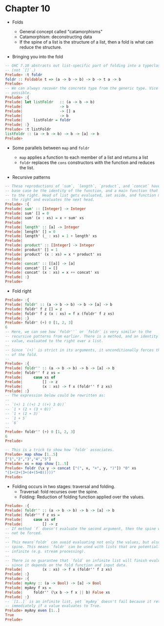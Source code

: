 # Chapter 10

- Folds
    - General concept called "catamorphisms"
    - Catamorphism: deconstructing data
    - If the spine of a list is the structure of a list, then a fold is what can
      reduce the structure.

- Bringing you into the fold

```haskell
-- GHC 7.10 abstracts out list-specific part of folding into a typeclass
-- (not `[]`.)
Prelude> :t foldr
foldr :: Foldable t => (a -> b -> b) -> b -> t a -> b
Prelude>
-- We can always recover the concrete type from the generic type. Vice versa not
-- possible.
Prelude> :{
Prelude| let listFoldr   :: (a -> b -> b)
Prelude|                 -> b
Prelude|                 -> [] a
Prelude|                 -> b
Prelude|     listFoldr = foldr
Prelude| :}
Prelude> :t listFoldr
listFoldr :: (a -> b -> b) -> b -> [a] -> b
Prelude>
```

- Some parallels between `map` and `foldr`
    - `map` applies a function to each member of a list and returns a list
    - `foldr` replaces the `cons` constructors with the function and reduces the
      list.

- Recursive patterns

```haskell
-- These reproductions of `sum`, `length`, `product`, and `concat` have the
-- base case be the identity of the function, and a main function that recurses
-- to the right. Head of list gets evaluated, set aside, and function moves to
-- the right and evaluates the next head.
Prelude> :{
Prelude| sum' :: [Integer] -> Integer
Prelude| sum' [] = 0
Prelude| sum' (x : xs) = x + sum' xs
Prelude|
Prelude| length' :: [a] -> Integer
Prelude| length' [] = 0
Prelude| length' (_ : xs) = 1 + length' xs
Prelude|
Prelude| product' :: [Integer] -> Integer
Prelude| product' [] = 1
Prelude| product' (x : xs) = x * product' xs
Prelude|
Prelude| concat' :: [[a]] -> [a]
Prelude| concat' [] = []
Prelude| concat' (x : xs) = x ++ concat' xs
Prelude| :}
Prelude>
```

- Fold right

```haskell
Prelude> :{
Prelude| foldr' :: (a -> b -> b) -> b -> [a] -> b
Prelude| foldr' f z [] = z
Prelude| foldr' f z (x : xs) = f x (foldr' f z xs)
Prelude| :}
Prelude> foldr' (+) 0 [1, 2, 3]
6
-- Here, we can see how `foldr''` or `foldr` is very similar to the
-- recursive patterns from earlier. There is a method, and an identity
-- value, evaluated to the right over a list.
--
-- Since `(+)` is strict in its arguments, it unconditionally forces the rest
-- of the fold.
--
Prelude> :{
Prelude| foldr'' :: (a -> b -> b) -> b -> [a] -> b
Prelude| foldr'' f z xs =
Prelude|     case xs of
Prelude|         [] -> z
Prelude|         (x : xs) -> f x (foldr'' f z xs)
Prelude| :}
-- The expression below could be rewritten as:
--
-- `(+) 1 ((+) 2 ((+) 3 0))`
-- `1 + (2 + (3 + 0))`
-- `1 + (2 + 3)`
-- `1 + 5`
-- `6`
--
Prelude> foldr'' (+) 0 [1, 2, 3]
6
Prelude>
```

```haskell
-- This is a trick to show how `foldr` associates.
Prelude> map show [1..5]
["1","2","3","4","5"]
Prelude> xs = map show [1..5]
Prelude> foldr (\x y -> concat ["(", x, "+", y, ")"]) "0" xs
"(1+(2+(3+(4+(5+0)))))"
Prelude>
```

- Folding occurs in two stages: traversal and folding.
    - Traversal: fold recurses over the spine.
    - Folding: Reduction of folding function applied over the values.

```haskell
Prelude> :{
Prelude| foldr'' :: (a -> b -> b) -> b -> [a] -> b
Prelude| foldr'' f z xs =
Prelude|     case xs of
Prelude|         [] -> z
-- If method `f` doesn't evaluate the second argument, then the spine will
-- not be forced.
--
-- This means`foldr` can avoid evaluating not only the values, but also the
-- spine. This means `foldr` can be used with lists that are potentially
-- infinite (e.g. stream processing).
--
-- There is no guarantee that `fold` on infinite list will finish evaluating
-- since it depends on the fold function and input data.
Prelude|         (x : xs) -> f x (foldr'' f z xs)
Prelude| :}
Prelude> :{
Prelude| myAny :: (a -> Bool) -> [a] -> Bool
Prelude| myAny f xs =
Prelude|     foldr'' (\x b -> f x || b) False xs
Prelude| :}
-- `[1..]` is an infinite list, yet `myAny` doesn't fail because it returns
-- immediately if a value evaluates to True.
Prelude> myAny even [1..]
True
Prelude>
```
